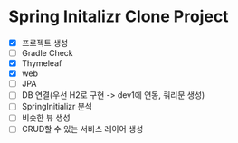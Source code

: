 # Spring Initalizr Clone Project

* [X]  프로젝트 생성
* [ ]  Gradle Check
  * [X]  Thymeleaf
  * [X]  web
  * [ ]  JPA
* [ ]  DB 연결(우선 H2로 구현 -> dev1에 연동, 쿼리문 생성)
* [ ]  SpringInitializr 분석
* [ ]  비슷한 뷰 생성
* [ ]  CRUD할 수 있는 서비스 레이어 생성
